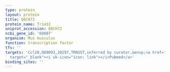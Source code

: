 ```yaml
---
type: protein
layout: protein
title: Q8CH72
protein_name: Trim32
uniprot_accession: Q8CH72
ncbi_gene_id: '69807'
organism: Mus musculus
function: transcription factor
tfs: ''
targets: 'Ccl20,O89093,20297,TRRUST,inferred by curator,&ensp;<a href="https://www.ncbi.nlm.nih.gov/pubmed/?term=20054338%5Buid%5D"
  target="_blank"><i uk-icon="icon: link"></i>Pubmed</a>'
binding_sites: ''
---
```

